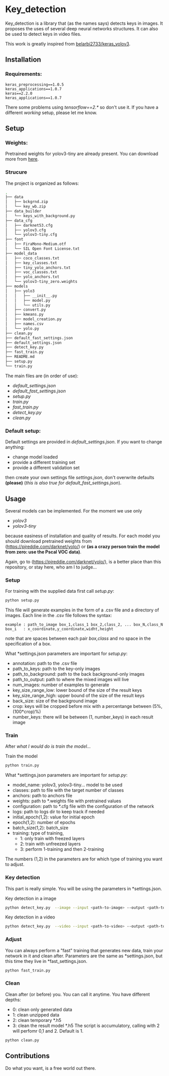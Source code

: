 # Key_detection

Key_detection is a library that (as the names says) detects keys
in images. It proposes the uses of several deep neural networks structures.
It can also be used to detect keys in video files.

This work is greatly inspired from [belarbi2733/keras_yolov3](https://github.com/belarbi2733/keras_yolov3). 

## Installation

### Requirements:
    keras_preprocessing==1.0.5
    keras_applications==1.0.7
    keras==2.2.0
    keras_applications==1.0.7
    
There some problems using _tensorflow==2.*_ so don't use it.
If you have a different _working_ setup, please let me know.

## Setup

### Weights:
Pretrained weights for yolov3-tiny are already present. You can download
more from [here](https://pjreddie.com/darknet/).

### Strucure
The project is organized as follows:
```bash
.
├── data
│   ├── bckgrnd.zip
│   └── key_wb.zip
├── data_builder
│   └── keys_with_background.py
├── data_cfg
│   ├── darknet53.cfg
│   ├── yolov3.cfg
│   └── yolov3-tiny.cfg
├── font
│   ├── FiraMono-Medium.otf
│   └── SIL Open Font License.txt
├── model_data
│   ├── coco_classes.txt
│   ├── key_classes.txt
│   ├── tiny_yolo_anchors.txt
│   ├── voc_classes.txt
│   ├── yolo_anchors.txt
│   └── yolov3-tiny_zero.weights
├── models
│   ├── yolo3
│   │   ├── __init__.py
│   │   ├── model.py
│   │   └── utils.py
│   ├── convert.py
│   ├── kmeans.py
│   ├── model_creation.py
│   ├── names.csv
│   └── yolo.py
├── clean.py
├── default_fast_settings.json
├── default_settings.json
├── detect_key.py
├── fast_train.py
├── README.md
├── setup.py
└── train.py
```

The main files are (in order of use):
* _default_settings.json_
* _default_fast_settings.json_
* _setup.py_
* _train.py_
* _fast_train.py_
* _detect_key.py_
* _clean.py_


### Default setup:
Default settings are provided in _default_settings.json_. If you want to change 
anything:
* change model loaded
* provide a different training set
* provide a different validation set

then create your own settings file _settings.json_, don't overwrite defaults **(please)** 
(_this is also true for default_fast_settings.json_).


## Usage
Several models can be implemented. For the moment we use only

* _yolov3_ 
* _yolov3-tiny_ 

because easiness of installation and quality of results.
For each model you should download pretrained weights from 
(https://pjreddie.com/darknet/yolo/) or **(as a crazy person train the model from
zero: use the Pscal VOC data)**.

Again, go to (https://pjreddie.com/darknet/yolo/), is a better place than this
repository, or stay here, who am I to judge...


### Setup
For training with the supplied data first call _setup.py_:
```bash
python setup.py
```
This file will generate examples in the form of a .csv file and a directory of
images.
Each line in the .csv file follows the syntax:

    example : path_to_image box_1,class_1 box_2,class_2, ... box_N,class_N
    box_i   : x_coordinate,y_coordinate,widht,height 
    
note that are spaces between each pair _box,class_ and no space in the 
specification of a box.

What *settings.json parameters are important for _setup.py_:
* annotation: path to the .csv file
* path_to_keys: path to the key-only images
* path_to_background: path to the back background-only images
* path_to_output: path to where the mixed images will live
* num_images: number of examples to generate
* key_size_range_low: lower bound of the size of the result keys
* key_size_range_high: upper bound of the size of the result keys
* back_size: size of the background image
* crop: keys will be cropped before mix with a percentange between 
    (5%, (100*crop)%)
* number_keys: there will be between (1, number_keys) in each result image 


### Train
After _what I would do is train the model..._

Train the model
```bash
python train.py 
```

What *settings.json parameters are important for _setup.py_:
* model_name: yolov3, yolov3-tiny... model to be used
* classes: path to file with the target number of classes
* anchors: path to anchors file
* weights: path to *.weights file with pretrained values
* configuration: path to *.cfg file with the configuration of the
  network
* logs: path to logs dir to keep track if needed
* initial_epoch(1,2): value for initial epoch
* epoch(1,2): number of epochs
* batch_size(1,2): batch_size
* training: type of training,
    * 1: only train with freezed layers
    * 2: train with unfreezed layers
    * 3: perform 1-training and then 2-training

The numbers (1,2) in the parameters are for which type of training you want to
adjust.    


### Key detection
This part is really simple. You will be using the parameters in *settings.json.

Key detection in a image 
```bash
python detect_key.py  --image --input <path-to-image> --output <path-to-result-image>
```

Key detection in a video
```bash
python detect_key.py  --video --input <path-to-video> --output <path-to-result-video>
```

### Adjust
You can always perform a "fast" training that generates new data, train your
network in it and clean after. Parameters are the same as *settings.json, but
this time they live in *fast_settings.json.
```bash
python fast_train.py 
```


### Clean
Clean after (or before) you. You can call it anytime. You have different depths:
* 0: clean only generated data
* 1: clean unzipped data
* 2: clean temporary *.h5
* 3: clean the result model *.h5
The script is accumulatory, calling with 2 will perfomr 0,1 and 2.
Default is 1.

```bash
python clean.py
```

## Contributions
Do what you want, is a free world out there.

